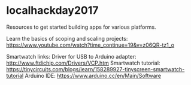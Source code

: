 # localhackday2017
Resources to get started building apps for various platforms.

Learn the basics of scoping and scaling projects:
https://www.youtube.com/watch?time_continue=19&v=z06QR-tz1_o


Smartwatch links:
Driver for USB to Arduino adapter: http://www.ftdichip.com/Drivers/VCP.htm
Smartwatch tutorial: https://tinycircuits.com/blogs/learn/158289927-tinyscreen-smartwatch-tutorial
Arduino IDE: https://www.arduino.cc/en/Main/Software
